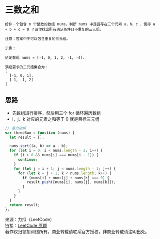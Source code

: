 # 三数之和

```text
给你一个包含 n 个整数的数组 nums，判断 nums 中是否存在三个元素 a，b，c ，使得 a + b + c = 0 ？请你找出所有满足条件且不重复的三元组。

注意：答案中不可以包含重复的三元组。

示例：

给定数组 nums = [-1, 0, 1, 2, -1, -4]，

满足要求的三元组集合为：
[
  [-1, 0, 1],
  [-1, -1, 2]
]
```

## 思路

- 先数组进行排序，然后用三个 for 循环遍历数组
- i，j，k 对应的元素之和等于 0 就是目标三元组

```js
// 暴力破解
var threeSum = function (nums) {
  let result = [];

  nums.sort((a, b) => a - b);
  for (let i = 0; i < nums.length - 2; i++) {
    if (i > 0 && nums[i] === nums[i - 1]) {
      continue;
    }
    for (let j = i + 1; j < nums.length - 1; j++) {
      for (let k = j + 1; k < nums.length; k++) {
        if (nums[i] + nums[j] + nums[k] === 0) {
          result.push([nums[i], nums[j], nums[k]]);
        }
      }
    }
  }
  return result;
};
```

来源：力扣（LeetCode）  
链接：[LeetCode 原题](https://leetcode-cn.com/problems/3sum)  
著作权归领扣网络所有。商业转载请联系官方授权，非商业转载请注明出处。
